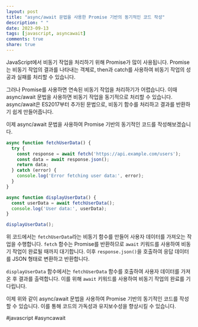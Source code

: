 ```yaml
---
layout: post
title: "async/await 문법을 사용한 Promise 기반의 동기적인 코드 작성"
description: " "
date: 2023-09-13
tags: [javascript, asyncawait]
comments: true
share: true
---
```


JavaScript에서 비동기 작업을 처리하기 위해 Promise가 많이 사용됩니다. Promise는 비동기 작업의 결과를 나타내는 객체로, then과 catch를 사용하여 비동기 작업의 성공과 실패를 처리할 수 있습니다.

그러나 Promise를 사용하면 연속된 비동기 작업을 처리하기가 어렵습니다. 이때 async/await 문법을 사용하면 비동기 작업을 동기적으로 처리할 수 있습니다. async/await은 ES2017부터 추가된 문법으로, 비동기 함수를 처리하고 결과를 반환하기 쉽게 만들어줍니다.

이제 async/await 문법을 사용하여 Promise 기반의 동기적인 코드를 작성해보겠습니다.

```javascript
async function fetchUserData() {
  try {
    const response = await fetch('https://api.example.com/users');
    const data = await response.json();
    return data;
  } catch (error) {
    console.log('Error fetching user data:', error);
  }
}

async function displayUserData() {
  const userData = await fetchUserData();
  console.log('User data:', userData);
}

displayUserData();
```

위 코드에서는 `fetchUserData`라는 비동기 함수를 만들어 사용자 데이터를 가져오는 작업을 수행합니다. `fetch` 함수는 Promise를 반환하므로 `await` 키워드를 사용하여 비동기 작업이 완료될 때까지 대기합니다. 이후 `response.json()`을 호출하여 응답 데이터를 JSON 형태로 변환하고 반환합니다.

`displayUserData` 함수에서는 `fetchUserData` 함수를 호출하여 사용자 데이터를 가져온 후 결과를 출력합니다. 이를 위해 `await` 키워드를 사용하여 비동기 작업의 완료를 기다립니다.

이제 위와 같이 async/await 문법을 사용하여 Promise 기반의 동기적인 코드를 작성할 수 있습니다. 이를 통해 코드의 가독성과 유지보수성을 향상시킬 수 있습니다.

#javascript #asyncawait